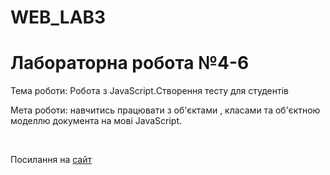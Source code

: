# WEB_LAB3
<h1>Лабораторна робота №4-6</h1>
<p>Тема роботи: Робота з JavaScript.Створення тесту для студентів</p>
<p>Мета роботи: навчитись працювати з об'єктами , класами та об'єктною моделлю документа на мові JavaScript.</p>
<br>
<p>Посилання на  <a href="https://github.com/lizziss/WEB_LAB3" target="_blank">сайт </a></p>
